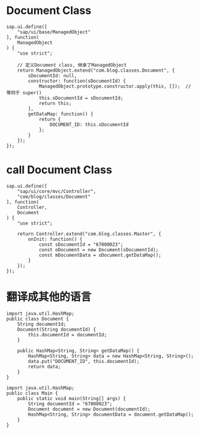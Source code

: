 # Document Class

    sap.ui.define([
	    "sap/ui/base/ManagedObject"
    ], function(
	    ManagedObject
    ) {
	    "use strict";

        // 定义Document class, 继承了ManagedObject
	    return ManagedObject.extend("com.blog.classes.Document", {
		    sDocumentId: null,
		    constructor: function(sDocumentId) {
			    ManagedObject.prototype.constructor.apply(this, []);  // 等同于 super()
			    this.sDocumentId = sDocumentId;
			    return this;
		    },
		    getDataMap: function() {
			    return {
				    DOCUMENT_ID: this.sDocumentId
			    };
		    }
	    });
    });


# call Document Class
    sap.ui.define([
	    "sap/ui/core/mvc/Controller",
	    "com/blog/classes/Document"
    ], function(
	    Controller,
	    Document
    ) {
	    "use strict";

	    return Controller.extend("com.blog.classes.Master", {
		    onInit: function() {
			    const sDocumentId = "67000023";
			    const oDocument = new Document(sDocumentId);
			    const mDocumentData = oDocument.getDataMap();
		    }
	    });
    });


# 翻译成其他的语言

    import java.util.HashMap;
    public class Document {
        String documentId;
        Document(String documentId) {
            this.documentId = documentId;
        }
    
        public HashMap<String, String> getDataMap() {
            HashMap<String, String> data = new HashMap<String, String>();
            data.put("DOCUMENT_ID", this.documentId);
            return data;
        }
    }

    import java.util.HashMap;
    public class Main {
        public static void main(String[] args) {
            String documentId = "67000023";
            Document document = new Document(documentId);
            HashMap<String, String> documentData = document.getDataMap();
        }
    }



